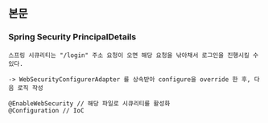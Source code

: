 ## 본문

### Spring Security PrincipalDetails

    스프링 시큐리티는 "/login" 주소 요청이 오면 해당 요청을 낚아채서 로그인을 진행시킬 수 있다.

    -> WebSecurityConfigurerAdapter 를 상속받아 configure을 override 한 후, 다음 로직 작성

    @EnableWebSecurity // 해당 파일로 시큐리티를 활성화
    @Configuration // IoC
    